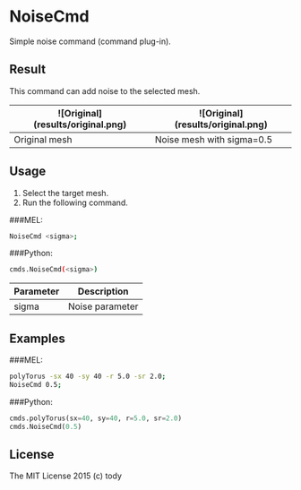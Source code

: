 NoiseCmd
====

Simple noise command (command plug-in).

## Result

This command can add noise to the selected mesh.

| ![Original] (results/original.png) | ![Original] (results/original.png) |
|-------------------------|-----------------|
| Original mesh   |   Noise mesh with sigma=0.5  |

## Usage

1. Select the target mesh.
2. Run the following command.

###MEL:
``` bash
NoiseCmd <sigma>;
```

###Python:
``` bash
cmds.NoiseCmd(<sigma>)
```

|Parameter|Description |
|----------|------------|
|sigma     |Noise parameter |

## Examples

###MEL:
``` bash
polyTorus -sx 40 -sy 40 -r 5.0 -sr 2.0;
NoiseCmd 0.5;
```

###Python:
``` python
cmds.polyTorus(sx=40, sy=40, r=5.0, sr=2.0)
cmds.NoiseCmd(0.5)
```

## License

The MIT License 2015 (c) tody